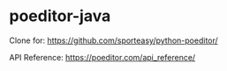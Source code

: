# poeditor-java

Clone for:
https://github.com/sporteasy/python-poeditor/

API Reference:
https://poeditor.com/api_reference/
